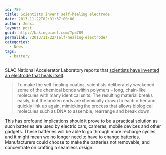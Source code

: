 ```yaml
---
id: 789
title: Scientists invent self-healing electrode
date: 2013-11-22T02:31:37+00:00
author: Jenxi
layout: post
guid: http://bakingpixel.com/?p=789
permalink: /2013/11/22/self-healing-electrode/
categories:
  - News
tags:
  - battery
---
```

SLAC National Accelerator Laboratory reports that [scientists have invented an electrode that heals itself](https://www6.slac.stanford.edu/news/2013-11-17-scientists-invent-self-healing-battery.aspx).

> To make the self-healing coating, scientists deliberately weakened some of the chemical bonds within polymers – long, chain-like molecules with many identical units. The resulting material breaks easily, but the broken ends are chemically drawn to each other and quickly link up again, mimicking the process that allows biological molecules such as DNA to assemble, rearrange and break down. 

This has profound implications should it prove to be a practical solution as such batteries are used by electric cars, cameras, mobile devices and other gadgets. These batteries will be able to go through more recharge cycles and it might mean we no longer need to have to change batteries. Manufacturers could choose to make the batteries not removable, and concentrate on crafting a seamless design.